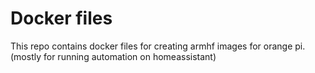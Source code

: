 # Docker files

This repo contains docker files for creating armhf images for orange pi.
(mostly for running automation on homeassistant)
